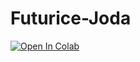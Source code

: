 # Futurice-Joda

[![Open In Colab](https://colab.research.google.com/assets/colab-badge.svg)](https://colab.research.google.com/github/MikkonenTS/Futurice-Joda/)
